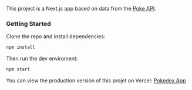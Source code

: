 This project is a Next.js app based on data from the [Poke API](https://pokeapi.co/). 

### Getting Started

Clone the repo and install dependencies:
```bash
npm install
```

Then run the dev enviroment:
```bash
npm start
```

You can view the production version of this projet on Vercel:
[Pokedex App](https://pokedex-nextjs-steel.vercel.app/)
